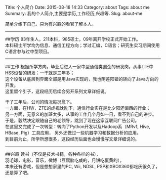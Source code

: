 Title: 个人简介
Date: 2015-08-18 14:33
Category: about
Tags: about me
Summary: 我的个人简介,主要是学历,工作经历,兴趣等.
Slug: about-me

简单介绍下自己，只为有兴趣的看官了解本人。  

----
##学历
83年生人，211本科，985硕士，09年离开学校正式开始工作。  
本科硕士所学均为信息、通信工程方向；学过汇编，C语言；研究生实习期间使用C语言参与过中型项目。  

----
##工作
根据所学方向，毕业后进入一家中型通信类国企的研发岗，从事LTE中HSS设备的研发；一干就是三年多；  
这个设备从底层到界面全部是用Java实现的，我也阴差阳错的转向了Java方向的开发。  
这里留个引子，这段经历后续会另开系列文章详细说。  

干了三年后，公司的情况每况愈下。  
一方面，在HW，ZTE的虎视眈眈下，通信行业实在是比夕阳还偏西的行业；  
另一方面，无意义的加班太多，从事的工作几个月如一日，看不到自己的进步。  
于是，毅然决定跟随自己的老领导，跳到了现在这家互联网广告公司。  
在这里又完成了一次转型：转向了Python开发以及Hadoop系（MRv1, Hive, HBase, Pig）工具应用， 另外还做过一些机器学习和数据分析的应用。  
到目前为止，所学所想很多，这段经历后面也会慢慢写文章详细说的。  

----
##兴趣
读书（不仅是技术书籍，各种各样的书），  
羽毛球，电影，音乐，微博（豆腐脑吃咸的，月饼吃蛋黄的），   
本来还有游戏，但是想想家里的PC, Wii, NDSL, PSP和XBOX360都吃灰很久了，还是算了吧。  
